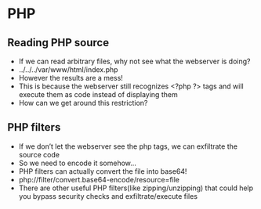 # PHP

## Reading PHP source

* If we can read arbitrary files, why not see what the webserver is doing?
* ../../../var/www/html/index.php
* However the results are a mess!
* This is because the webserver still recognizes &lt;?php ?&gt; tags and will execute them as code instead of displaying them
* How can we get around this restriction?

## PHP filters

* If we don’t let the webserver see the php tags, we can exfiltrate the source code
* So we need to encode it somehow…
* PHP filters can actually convert the file into base64!
* php://filter/convert.base64-encode/resource=file
* There are other useful PHP filters\(like zipping/unzipping\) that could help you bypass security checks and exfiltrate/execute files

